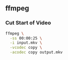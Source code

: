 ## ffmpeg

### Cut Start of Video
```sh
ffmpeg \
  -ss 00:00:25 \
  -i input.mkv \
  -vcodec copy \
  -acodec copy output.mkv
```